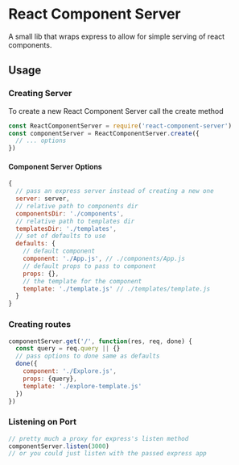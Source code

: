 # React Component Server

A small lib that wraps express to allow for simple serving of react components.

## Usage

### Creating Server

To create a new React Component Server call the create method

```javascript
const ReactComponentServer = require('react-component-server')
const componentServer = ReactComponentServer.create({
  // ... options
})
```

#### Component Server Options

```javascript
{
  // pass an express server instead of creating a new one
  server: server,
  // relative path to components dir
  componentsDir: './components',
  // relative path to templates dir  
  templatesDir: './templates',
  // set of defaults to use
  defaults: {
    // default component
    component: './App.js', // ./components/App.js
    // default props to pass to component
    props: {},
    // the template for the component
    template: './template.js' // ./templates/template.js
  }
}
```

### Creating routes

```javascript
componentServer.get('/', function(res, req, done) {
  const query = req.query || {}
  // pass options to done same as defaults
  done({
    component: './Explore.js',
    props: {query},
    template: './explore-template.js'
  })
})
```

### Listening on Port

```javascript
// pretty much a proxy for express's listen method
componentServer.listen(3000)
// or you could just listen with the passed express app
```
